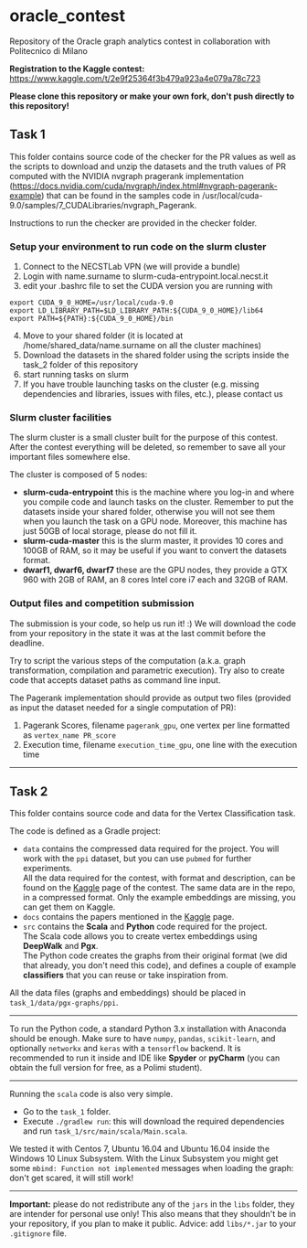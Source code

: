 # oracle_contest
Repository of the Oracle graph analytics contest in collaboration with Politecnico di Milano

**Registration to the Kaggle contest:** https://www.kaggle.com/t/2e9f25364f3b479a923a4e079a78c723

**Please clone this repository or make your own fork, don't push directly to this repository!**


## Task 1

This folder contains source code of the checker for the PR values as well as the scripts to download and unzip the datasets and the truth values of PR computed with the NVIDIA nvgraph pragerank implementation (https://docs.nvidia.com/cuda/nvgraph/index.html#nvgraph-pagerank-example) that can be found in the samples code in /usr/local/cuda-9.0/samples/7_CUDALibraries/nvgraph_Pagerank.

Instructions to run the checker are provided in the checker folder.

### Setup your environment to run code on the slurm cluster

1. Connect to the NECSTLab VPN (we will provide a bundle)
2. Login with name.surname to slurm-cuda-entrypoint.local.necst.it
3. edit your .bashrc file to set the CUDA version you are running with
```
export CUDA_9_0_HOME=/usr/local/cuda-9.0
export LD_LIBRARY_PATH=$LD_LIBRARY_PATH:${CUDA_9_0_HOME}/lib64
export PATH=${PATH}:${CUDA_9_0_HOME}/bin
```
4. Move to your shared folder (it is located at /home/shared_data/name.surname on all the cluster machines)
5. Download the datasets in the shared folder using the scripts inside the task_2 folder of this repository
6. start running tasks on slurm
7. If you have trouble launching tasks on the cluster (e.g. missing dependencies and libraries, issues with files, etc.), please contact us

### Slurm cluster facilities

The slurm cluster is a small cluster built for the purpose of this contest. After the contest everything will be deleted, so remember to save all your important files somewhere else.

The cluster is composed of 5 nodes:
* **slurm-cuda-entrypoint** this is the machine where you log-in and where you compile code and launch tasks on the cluster. Remember to put the datasets inside your shared folder, otherwise you will not see them when you launch the task on a GPU node. Moreover, this machine has just 50GB of local storage, please do not fill it.
* **slurm-cuda-master** this is the slurm master, it provides 10 cores and 100GB of RAM, so it may be useful if you want to convert the datasets format.
* **dwarf1, dwarf6, dwarf7** these are the GPU nodes, they provide a GTX 960 with 2GB of RAM, an 8 cores Intel core i7 each and 32GB of RAM.

### Output files and competition submission

The submission is your code, so help us run it! :)
We will download the code from your repository in the state it was at the last commit before the deadline.

Try to script the various steps of the computation (a.k.a. graph transformation, compilation and parametric execution). Try also to create code that accepts dataset paths as command line input.

The Pagerank implementation should provide as output two files (provided as input the dataset needed for a single computation of PR):

1. Pagerank Scores, filename `pagerank_gpu`, one vertex per line formatted as `vertex_name PR_score`
2. Execution time, filename `execution_time_gpu`, one line with the execution time

***

## Task 2

This folder contains source code and data for the Vertex Classification task.

The code is defined as a Gradle project:
* `data` contains the compressed data required for the project. You will work with the `ppi` dataset, but you can use `pubmed` for further experiments.   
All the data required for the contest, with format and description, can be found on the [Kaggle](https://www.kaggle.com/c/oracle-polimi-contest/data) page of the contest. The same data are in the repo, in a compressed format. Only the example embeddings are missing, you can get them on Kaggle.
* `docs` contains the papers mentioned in the [Kaggle](https://www.kaggle.com/c/oracle-polimi-contest#Documents) page.
* `src` contains the **Scala** and **Python** code required for the project.  
The Scala code allows you to create vertex embeddings using **DeepWalk** and **Pgx**.  
The Python code creates the graphs from their original format (we did that already, you don't need this code), and defines a couple of example **classifiers** that you can reuse or take inspiration from.

All the data files (graphs and embeddings) should be placed in `task_1/data/pgx-graphs/ppi`.


***

To run the Python code, a standard Python 3.x installation with Anaconda should be enough.
Make sure to have `numpy`, `pandas`, `scikit-learn`, and optionally `networkx` and `keras` with a `tensorflow` backend.
It is recommended to run it inside and IDE like **Spyder** or **pyCharm** (you can obtain the full version for free, as a Polimi student).

***

Running the `scala` code is also very simple.
* Go to the `task_1` folder.
* Execute `./gradlew run`: this will download the required dependencies and run `task_1/src/main/scala/Main.scala`.

We tested it with Centos 7, Ubuntu 16.04 and Ubuntu 16.04 inside the Windows 10 Linux Subsystem.
With the Linux Subsystem you might get some `mbind: Function not implemented` messages when loading the graph: don't get scared, it will still work!

***

**Important:** please do not redistribute any of the `jars` in the `libs` folder, they are intender for personal use only!
This also means that they shouldn't be in your repository, if you plan to make it public.
Advice: add `libs/*.jar` to your `.gitignore` file.
